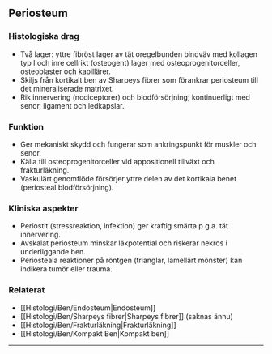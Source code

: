 ## Periosteum

### Histologiska drag
- Två lager: yttre fibröst lager av tät oregelbunden bindväv med kollagen typ I och inre cellrikt (osteogent) lager med osteoprogenitorceller, osteoblaster och kapillärer.
- Skiljs från kortikalt ben av Sharpeys fibrer som förankrar periosteum till det mineraliserade matrixet.
- Rik innervering (nociceptorer) och blodförsörjning; kontinuerligt med senor, ligament och ledkapslar.

### Funktion
- Ger mekaniskt skydd och fungerar som ankringspunkt för muskler och senor.
- Källa till osteoprogenitorceller vid appositionell tillväxt och frakturläkning.
- Vaskulärt genomflöde försörjer yttre delen av det kortikala benet (periosteal blodförsörjning).

### Kliniska aspekter
- Periostit (stressreaktion, infektion) ger kraftig smärta p.g.a. tät innervering.
- Avskalat periosteum minskar läkpotential och riskerar nekros i underliggande ben.
- Periosteala reaktioner på röntgen (trianglar, lamellärt mönster) kan indikera tumör eller trauma.

### Relaterat
- [[Histologi/Ben/Endosteum|Endosteum]]
- [[Histologi/Ben/Sharpeys fibrer|Sharpeys fibrer]] (saknas ännu)
- [[Histologi/Ben/Frakturläkning|Frakturläkning]]
- [[Histologi/Ben/Kompakt Ben|Kompakt ben]]

---

